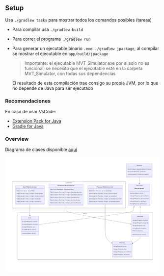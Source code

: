 ## Setup

Usa `./gradlew tasks` para mostrar todos los comandos posibles (tareas)

- Para compilar usa `./gradlew build`
- Para correr el programa `./gradlew run`
- Para generar un ejecutable binario `.exe`: `./gradlew jpackage`, al compilar se mostrar el ejecutable en `app/build/jpackage`
    > Importante: el ejecutable MVT_Simulator.exe por si solo no es funcional, se necesita que el ejecutable esté en la carpeta MVT_Simulator, con todas sus dependencias

    El resultado de esta compilación trae consigo su propia JVM, por lo que no depende de Java para ser ejecutado

### Recomendaciones

En caso de usar VsCode: 
- [Extension Pack for Java](https://marketplace.visualstudio.com/items?itemName=vscjava.vscode-java-pack)
- [Gradle for Java](https://marketplace.visualstudio.com/items?itemName=vscjava.vscode-gradle)

### Overview
Diagrama de clases disponible [aquí](docs/classDiagram.md)

![alt](docs/classDiagram.png)


